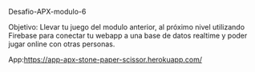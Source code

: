 Desafio-APX-modulo-6

Objetivo: Llevar tu juego del modulo anterior, al próximo nivel utilizando Firebase para conectar tu webapp a una base de datos realtime y poder jugar online con otras personas.

App:https://app-apx-stone-paper-scissor.herokuapp.com/